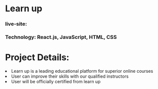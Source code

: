 # Learn up
### live-site: 
### Technology: React.js, JavaScript, HTML, CSS
# Project Details:
<li>Learn up is a leading educational platform for superior online courses </li>
<li>User can improve their skills with our qualified instructors </li>
<li>User will be officially certified from learn up</li>
